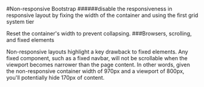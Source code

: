 #Non-responsive Bootstrap
######disable the responsiveness in responsive layout by fixing the width of the container and using the first grid system tier

Reset the container's width to prevent collapsing.
###Browsers, scrolling, and fixed elements

Non-responsive layouts highlight a key drawback to fixed elements. Any fixed component, such as a fixed navbar, will not be scrollable when the viewport becomes narrower than the page content. In other words, given the non-responsive container width of 970px and a viewport of 800px, you'll potentially hide 170px of content.



